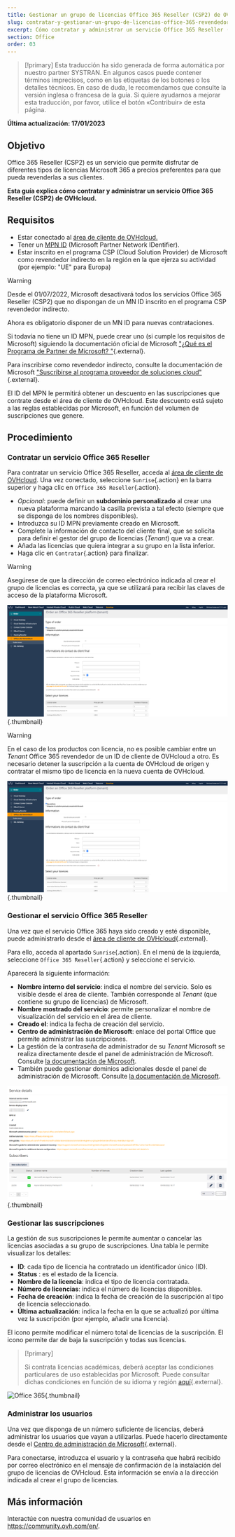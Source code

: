 ```yaml
---
title: Gestionar un grupo de licencias Office 365 Reseller (CSP2) de OVHcloud
slug: contratar-y-gestionar-un-grupo-de-licencias-office-365-revendedor-csp2-ovh
excerpt: Cómo contratar y administrar un servicio Office 365 Reseller (CSP2) de OVHcloud
section: Office
order: 03
---
```


> [!primary]
> Esta traducción ha sido generada de forma automática por nuestro partner SYSTRAN. En algunos casos puede contener términos imprecisos, como en las etiquetas de los botones o los detalles técnicos. En caso de duda, le recomendamos que consulte la versión inglesa o francesa de la guía. Si quiere ayudarnos a mejorar esta traducción, por favor, utilice el botón «Contribuir» de esta página.
>

**Última actualización: 17/01/2023**

## Objetivo

Office 365 Reseller (CSP2) es un servicio que permite disfrutar de diferentes tipos de licencias Microsoft 365 a precios preferentes para que pueda revenderlas a sus clientes.

**Esta guía explica cómo contratar y administrar un servicio Office 365 Reseller (CSP2) de OVHcloud.**

## Requisitos

- Estar conectado al [área de cliente de OVHcloud.](https://www.ovh.com/auth/?action=gotomanager&from=https://www.ovh.es/&ovhSubsidiary=es)
- Tener un  [MPN ID](https://learn.microsoft.com/partner-center/mpn-create-a-partner-center-account) (Microsoft Partner Network IDentifier). 
- Estar inscrito en el programa CSP (Cloud Solution Provider) de Microsoft como revendedor indirecto en la región en la que ejerza su actividad (por ejemplo: "UE" para Europa)

> [!warning]
>
> Desde el 01/07/2022, Microsoft desactivará todos los servicios Office 365 Reseller (CSP2) que no dispongan de un MN ID inscrito en el programa CSP revendedor indirecto.
>
> Ahora es obligatorio disponer de un MN ID para nuevas contrataciones.
>

Si todavía no tiene un ID MPN, puede crear uno (si cumple los requisitos de Microsoft) siguiendo la documentación oficial de Microsoft ["¿Qué es el Programa de Partner de Microsoft? "](https://docs.microsoft.com/partner-center/mpn-create-a-partner-center-account){.external}.

Para inscribirse como revendedor indirecto, consulte la documentación de Microsoft ["Suscribirse al programa proveedor de soluciones cloud"](https://docs.microsoft.com/partner-center/enrolling-in-the-csp-program#enroll-as-an-indirect-reseller){.external}.

El ID del MPN le permitirá obtener un descuento en las suscripciones que contrate desde el área de cliente de OVHcloud. Este descuento está sujeto a las reglas establecidas por Microsoft, en función del volumen de suscripciones que genere.

## Procedimiento

### Contratar un servicio Office 365 Reseller

Para contratar un servicio Office 365 Reseller, acceda al [área de cliente de OVHcloud](https://www.ovh.com/auth/?action=gotomanager&from=https://www.ovh.es/&ovhSubsidiary=es). Una vez conectado, seleccione `Sunrise`{.action} en la barra superior y haga clic en `Office 365 Reseller`{.action}.

- *Opcional*: puede definir un **subdominio personalizado** al crear una nueva plataforma marcando la casilla prevista a tal efecto (siempre que se disponga de los nombres disponibles).
- Introduzca su ID MPN previamente creado en Microsoft.
- Complete la información de contacto del cliente final, que se solicita para definir el gestor del grupo de licencias (*Tenant*) que va a crear.
- Añada las licencias que quiera integrar a su grupo en la lista inferior.
- Haga clic en `Contratar`{.action} para finalizar.

> [!warning]
> Asegúrese de que la dirección de correo electrónico indicada al crear el grupo de licencias es correcta, ya que se utilizará para recibir las claves de acceso de la plataforma Microsoft.
>

![Office 365](images/csp2-01.png){.thumbnail}

> [!warning]
> En el caso de los productos con licencia, no es posible cambiar entre un *Tenant* Office 365 revendedor de un ID de cliente de OVHcloud a otro. Es necesario detener la suscripción a la cuenta de OVHcloud de origen y contratar el mismo tipo de licencia en la nueva cuenta de OVHcloud.
> 

![Office 365](images/csp2-01.png){.thumbnail}

### Gestionar el servicio Office 365 Reseller

Una vez que el servicio Office 365 haya sido creado y esté disponible, puede administrarlo desde el [área de cliente de OVHcloud](https://www.ovh.com/auth/?action=gotomanager&from=https://www.ovh.es/&ovhSubsidiary=es){.external}.

Para ello, acceda al apartado `Sunrise`{.action}. En el menú de la izquierda, seleccione `Office 365 Reseller`{.action} y seleccione el servicio.

Aparecerá la siguiente información:

- **Nombre interno del servicio**: indica el nombre del servicio. Solo es visible desde el área de cliente. También corresponde al *Tenant* (que contiene su grupo de licencias) de Microsoft.
- **Nombre mostrado del servicio**: permite personalizar el nombre de visualización del servicio en el área de cliente.
- **Creado el**: indica la fecha de creación del servicio.
- **Centro de administración de Microsoft**: enlace del portal Office que permite administrar las suscripciones.
- La gestión de la contraseña de administrador de su *Tenant* Microsoft se realiza directamente desde el panel de administración de Microsoft. Consulte [la documentación de Microsoft](https://support.microsoft.com/account-billing/reset-a-forgotten-microsoft-account-password-eff4f067-5042-c1a3-fe72-b04d60556c37).
- También puede gestionar dominios adicionales desde el panel de administración de Microsoft. Consulte [la documentación de Microsoft](https://support.microsoft.com/office/connect-your-domain-to-office-365-cd74b4fa-6d34-4669-9937-ed178ac84515).

![Office 365](images/sunrise_office365_CSP2_services_details.png){.thumbnail}

### Gestionar las suscripciones

La gestión de sus suscripciones le permite aumentar o cancelar las licencias asociadas a su grupo de suscripciones. Una tabla le permite visualizar los detalles:

- **ID**: cada tipo de licencia ha contratado un identificador único (ID).
- **Status** : es el estado de la licencia.
- **Nombre de la licencia**: indica el tipo de licencia contratada.
- **Número de licencias**: indica el número de licencias disponibles.
- **Fecha de creación**: indica la fecha de creación de la suscripción al tipo de licencia seleccionado.
- **Última actualización**: indica la fecha en la que se actualizó por última vez la suscripción (por ejemplo, añadir una licencia).

El icono <i class="icons-pen"></i> permite modificar el número total de licencias de la suscripción. El icono <i class="icons-bin"></i> permite dar de baja la suscripción y todas sus licencias.

> [!primary]
>
> Si contrata licencias académicas, deberá aceptar las condiciones particulares de uso establecidas por Microsoft. Puede consultar dichas condiciones en función de su idioma y región [aquí](https://www.microsoft.com/licensing/docs){.external}.
>

![Office 365](images/sunrise_office365_CSP2_Subscribers.png){.thumbnail}

### Administrar los usuarios

Una vez que disponga de un número suficiente de licencias, deberá administrar los usuarios que vayan a utilizarlas. Puede hacerlo directamente desde el [Centro de administración de Microsoft](https://portal.office.com/Admin/Default.aspx){.external}.

Para conectarse, introduzca el usuario y la contraseña que habrá recibido por correo electrónico en el mensaje de confirmación de la instalación del grupo de licencias de OVHcloud. Esta información se envía a la dirección indicada al crear el grupo de licencias.

## Más información

Interactúe con nuestra comunidad de usuarios en <https://community.ovh.com/en/>.
